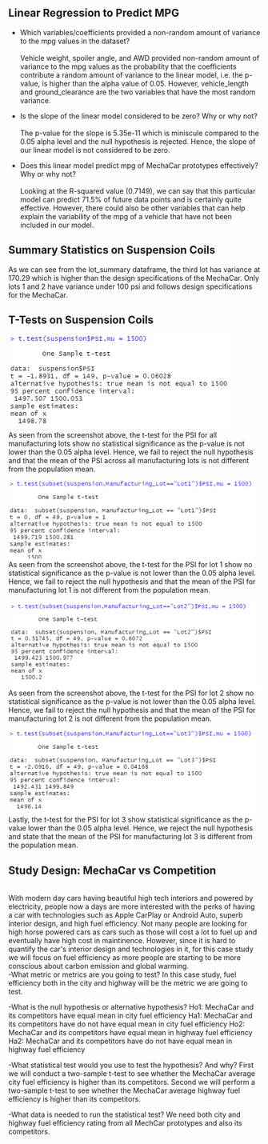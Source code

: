 ## Linear Regression to Predict MPG

- Which variables/coefficients provided a non-random amount of variance to the mpg values in the dataset?
<br><br>
Vehicle weight, spoiler angle, and AWD provided non-random amount of variance to the mpg values as the probability that the coefficients contribute a random amount of variance to the linear model, i.e. the p-value, is higher than the alpha value of 0.05. However, vehicle_length and ground_clearance are the two variables that have the most random variance.

- Is the slope of the linear model considered to be zero? Why or why not?<br><br>
The p-value for the slope is 5.35e-11 which is miniscule compared to the 0.05 alpha level and the null hypothesis is rejected. Hence, the slope of our linear model is not considered to be zero.

- Does this linear model predict mpg of MechaCar prototypes effectively? Why or why not?<br><br>
Looking at the R-squared value (0.7149), we can say that this particular model can predict 71.5% of future data points and is certainly quite effective. However, there could also be other variables that can help explain the variability of the mpg of a vehicle that have not been included in our model.

## Summary Statistics on Suspension Coils

As we can see from the lot_summary dataframe, the third lot has variance at 170.29 which is higher than the design specifications of the MechaCar. Only lots 1 and 2 have variance under 100 psi and follows design specifications for the MechaCar.

## T-Tests on Suspension Coils

![t-test for all lots](images/t-test_for_all_lots.PNG)
<br>
As seen from the screenshot above, the t-test for the PSI for all manufacturing lots show no statistical significance as the p-value is not lower than the 0.05 alpha level. Hence, we fail to reject the null hypothesis and that the mean of the PSI across all manufacturing lots is not different from the population mean.

![t-test for all lots](images/t-test_for_lot1.PNG)
<br>
As seen from the screenshot above, the t-test for the PSI for lot 1 show no statistical significance as the p-value is not lower than the 0.05 alpha level. Hence, we fail to reject the null hypothesis and that the mean of the PSI for manufacturing lot 1 is not different from the population mean.

![t-test for all lots](images/t-test_for_lot2.PNG)
<br>
As seen from the screenshot above, the t-test for the PSI for lot 2 show no statistical significance as the p-value is not lower than the 0.05 alpha level. Hence, we fail to reject the null hypothesis and that the mean of the PSI for manufacturing lot 2 is not different from the population mean.

![t-test for all lots](images/t-test_for_lot3.PNG)
<br>
Lastly, the t-test for the PSI for lot 3 show statistical significance as the p-value lower than the 0.05 alpha level. Hence, we reject the null hypothesis and state that the mean of the PSI for manufacturing lot 3 is different from the population mean.

## Study Design: MechaCar vs Competition
<br>
With modern day cars having beautiful high tech interiors and powered by electricity, people now a days are more interested with the perks of having a car with technologies such as Apple CarPlay or Android Auto, superb interior design, and high fuel efficiency. Not many people are looking for high horse powered cars as cars such as those will cost a lot to fuel up and eventually have high cost in maintinence. However, since it is hard to quantify the car's interior design and technologies in it, for this case study we will focus on fuel efficiency as more people are starting to be more conscious about carbon emission and global warming.

<br>
-What metric or metrics are you going to test?
In this case study, fuel efficiency both in the city and highway will be the metric we are going to test.

-What is the null hypothesis or alternative hypothesis?
Ho1: MechaCar and its competitors have equal mean in city fuel efficiency
Ha1: MechaCar and its competitors have do not have equal mean in city fuel efficiency
Ho2: MechaCar and its competitors have equal mean in highway fuel efficiency
Ha2: MechaCar and its competitors have do not have equal mean in highway fuel efficiency


-What statistical test would you use to test the hypothesis? And why?
First we will conduct a two-sample t-test to see whether the MechaCar average city fuel efficiency is higher than its competitors. Second we will perform a two-sample t-test to see whether the MechaCar average highway fuel efficiency is higher than its competitors.

-What data is needed to run the statistical test?
We need both city and highway fuel efficiency rating from all MechCar prototypes and also its competitors.
